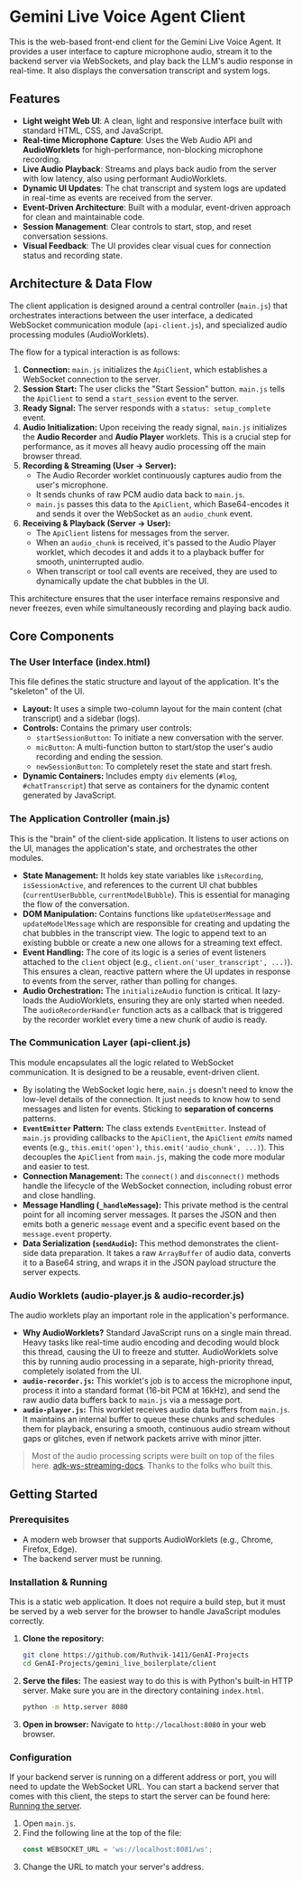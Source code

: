 # Gemini Live Voice Agent Client

This is the web-based front-end client for the Gemini Live Voice Agent. It provides a user interface to capture microphone audio, stream it to the backend server via WebSockets, and play back the LLM's audio response in real-time. It also displays the conversation transcript and system logs.

## Features
- **Light weight Web UI**: A clean, light and responsive interface built with standard HTML, CSS, and JavaScript.
- **Real-time Microphone Capture**: Uses the Web Audio API and **AudioWorklets** for high-performance, non-blocking microphone recording.
- **Live Audio Playback**: Streams and plays back audio from the server with low latency, also using performant AudioWorklets.
- **Dynamic UI Updates**: The chat transcript and system logs are updated in real-time as events are received from the server.
- **Event-Driven Architecture**: Built with a modular, event-driven approach for clean and maintainable code.
- **Session Management**: Clear controls to start, stop, and reset conversation sessions.
- **Visual Feedback**: The UI provides clear visual cues for connection status and recording state.

## Architecture & Data Flow

The client application is designed around a central controller (`main.js`) that orchestrates interactions between the user interface, a dedicated WebSocket communication module (`api-client.js`), and specialized audio processing modules (AudioWorklets).

The flow for a typical interaction is as follows:

1.  **Connection:** `main.js` initializes the `ApiClient`, which establishes a WebSocket connection to the server.
2.  **Session Start:** The user clicks the "Start Session" button. `main.js` tells the `ApiClient` to send a `start_session` event to the server.
3.  **Ready Signal:** The server responds with a `status: setup_complete` event.
4.  **Audio Initialization:** Upon receiving the ready signal, `main.js` initializes the **Audio Recorder** and **Audio Player** worklets. This is a crucial step for performance, as it moves all heavy audio processing off the main browser thread.
5.  **Recording & Streaming (User -> Server):**
    -   The Audio Recorder worklet continuously captures audio from the user's microphone.
    -   It sends chunks of raw PCM audio data back to `main.js`.
    -   `main.js` passes this data to the `ApiClient`, which Base64-encodes it and sends it over the WebSocket as an `audio_chunk` event.
6.  **Receiving & Playback (Server -> User):**
    -   The `ApiClient` listens for messages from the server.
    -   When an `audio_chunk` is received, it's passed to the Audio Player worklet, which decodes it and adds it to a playback buffer for smooth, uninterrupted audio.
    -   When transcript or tool call events are received, they are used to dynamically update the chat bubbles in the UI.

This architecture ensures that the user interface remains responsive and never freezes, even while simultaneously recording and playing back audio.

## Core Components

### The User Interface (index.html)

This file defines the static structure and layout of the application. It's the "skeleton" of the UI.

-   **Layout:** It uses a simple two-column layout for the main content (chat transcript) and a sidebar (logs).
-   **Controls:** Contains the primary user controls:
    -   `startSessionButton`: To initiate a new conversation with the server.
    -   `micButton`: A multi-function button to start/stop the user's audio recording and ending the session.
    -   `newSessionButton`: To completely reset the state and start fresh.
-   **Dynamic Containers:** Includes empty `div` elements (`#log`, `#chatTranscript`) that serve as containers for the dynamic content generated by JavaScript.

### The Application Controller (main.js)

This is the "brain" of the client-side application. It listens to user actions on the UI, manages the application's state, and orchestrates the other modules.

-   **State Management:** It holds key state variables like `isRecording`, `isSessionActive`, and references to the current UI chat bubbles (`currentUserBubble`, `currentModelBubble`). This is essential for managing the flow of the conversation.
-   **DOM Manipulation:** Contains functions like `updateUserMessage` and `updateModelMessage` which are responsible for creating and updating the chat bubbles in the transcript view. The logic to append text to an existing bubble or create a new one allows for a streaming text effect.
-   **Event Handling:** The core of its logic is a series of event listeners attached to the `client` object (e.g., `client.on('user_transcript', ...)`). This ensures a clean, reactive pattern where the UI updates in response to events from the server, rather than polling for changes.
-   **Audio Orchestration:** The `initializeAudio` function is critical. It lazy-loads the AudioWorklets, ensuring they are only started when needed. The `audioRecorderHandler` function acts as a callback that is triggered by the recorder worklet every time a new chunk of audio is ready.

### The Communication Layer (api-client.js)

This module encapsulates all the logic related to WebSocket communication. It is designed to be a reusable, event-driven client.

-   By isolating the WebSocket logic here, `main.js` doesn't need to know the low-level details of the connection. It just needs to know how to send messages and listen for events. Sticking to **separation of concerns** patterns.
-   **`EventEmitter` Pattern:** The class extends `EventEmitter`. Instead of `main.js` providing callbacks to the `ApiClient`, the `ApiClient` *emits* named events (e.g., `this.emit('open')`, `this.emit('audio_chunk', ...)`). This decouples the `ApiClient` from `main.js`, making the code more modular and easier to test.
-   **Connection Management:** The `connect()` and `disconnect()` methods handle the lifecycle of the WebSocket connection, including robust error and close handling.
-   **Message Handling (`_handleMessage`):** This private method is the central point for all incoming server messages. It parses the JSON and then emits both a generic `message` event and a specific event based on the `message.event` property.
-   **Data Serialization (`sendAudio`):** This method demonstrates the client-side data preparation. It takes a raw `ArrayBuffer` of audio data, converts it to a Base64 string, and wraps it in the JSON payload structure the server expects.

### Audio Worklets (audio-player.js & audio-recorder.js)

The audio worklets play an important role in the application's performance.

-   **Why AudioWorklets?** Standard JavaScript runs on a single main thread. Heavy tasks like real-time audio encoding and decoding would block this thread, causing the UI to freeze and stutter. AudioWorklets solve this by running audio processing in a separate, high-priority thread, completely isolated from the UI.
-   **`audio-recorder.js`:** This worklet's job is to access the microphone input, process it into a standard format (16-bit PCM at 16kHz), and send the raw audio data buffers back to `main.js` via a message port.
-   **`audio-player.js`:** This worklet receives audio data buffers from `main.js`. It maintains an internal buffer to queue these chunks and schedules them for playback, ensuring a smooth, continuous audio stream without gaps or glitches, even if network packets arrive with minor jitter.

> Most of the audio processing scripts were built on top of the files here. [adk-ws-streaming-docs](https://github.com/google/adk-docs/tree/main/examples/python/snippets/streaming/adk-streaming-ws/app/static/js). Thanks to the folks who built this.

## Getting Started

### Prerequisites

-   A modern web browser that supports AudioWorklets (e.g., Chrome, Firefox, Edge).
-   The backend server must be running.

### Installation & Running

This is a static web application. It does not require a build step, but it must be served by a web server for the browser to handle JavaScript modules correctly.

1.  **Clone the repository:**
    ```bash
    git clone https://github.com/Ruthvik-1411/GenAI-Projects
    cd GenAI-Projects/gemini_live_boilerplate/client
    ```

2.  **Serve the files:**
    The easiest way to do this is with Python's built-in HTTP server. Make sure you are in the directory containing `index.html`.

    ```bash
    python -m http.server 8080
    ```

3.  **Open in browser:**
    Navigate to `http://localhost:8080` in your web browser.

### Configuration

If your backend server is running on a different address or port, you will need to update the WebSocket URL. You can start a backend server that comes with this client, the steps to start the server can be found here: [Running the server](../server#development-guide).

1.  Open `main.js`.
2.  Find the following line at the top of the file:
    ```javascript
    const WEBSOCKET_URL = 'ws://localhost:8081/ws';
    ```
3.  Change the URL to match your server's address.